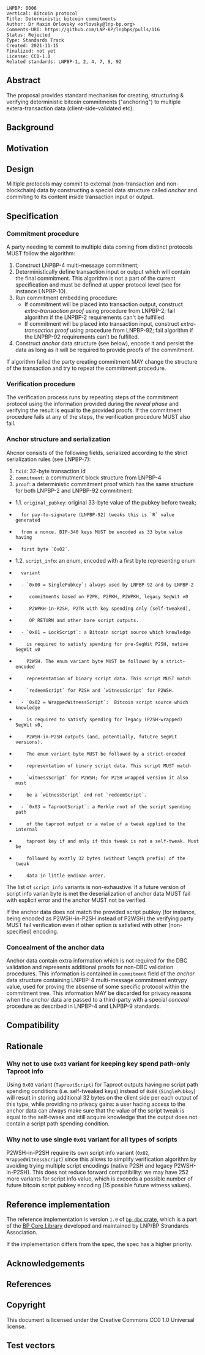 ```
LNPBP: 0006
Vertical: Bitcoin protocol
Title: Deterministic bitcoin commitments
Author: Dr Maxim Orlovsky <orlovsky@lnp-bp.org>
Comments-URI: https://github.com/LNP-BP/lnpbps/pulls/116
Status: Rejected
Type: Standards Track
Created: 2021-11-15
Finalized: not yet
License: CC0-1.0
Related standards: LNPBP-1, 2, 4, 7, 9, 92
```

## Abstract

The proposal provides standard mechanism for creating, structuring & verifying
deterministic bitcoin commitments ("anchoring") to multiple extera-transaction
data (client-side-validated etc).

## Background

## Motivation

## Design

Miltiple protocols may commit to external (non-transaction and non-blockchain) 
data by constructing a special data structure called *anchor* and commiting
to its content inside transaction input or output.


## Specification

### Commitment procedure

A party needing to commit to multiple data coming from distinct protocols
MUST follow the algorithm:
1. Construct LNPBP-4 multi-message commitment;
2. Deterministically define transaction input or output which will contain
   the final commitment. This algorithm is not a part of the current
   specification and must be defined at upper protocol level (see for instance
   LNPBP-10).
3. Run commitment embedding procedure:
   - If commitment will be placed into transaction output, construct
     *extra-transaction proof* using procedure from LNPBP-2; fail algorithm
     if the LNPBP-2 requirements can't be fulfilled.
   - If commitment will be placed into transaction input, construct
     *extra-transaction proof* using procedure from LNPBP-92; fail algorithm
     if the LNPBP-92 requirements can't be fulfilled.
4. Construct *anchor* data structure (see below), encode it and persist
   the data as long as it will be required to provide proofs of the commitment.

If algorithm failed the party creating commitment MAY change the structure
of the transaction and try to repeat the commitment procedure.

### Verification procedure

The verification process runs by repeating steps of the commitment protocol
using the information provided during the *reveal phase* and verifying the
result is equal to the provided proofs. If the commitment procedure fails
at any of the steps, the verification procedure MUST also fail.

### Anchor structure and serialization

Ahcnor consists of the following fields, serialized according to the strict
serialization rules (see LNPBP-7):
1. `txid`: 32-byte transaction id
2. `commitment`: a commutment block structure from LNPBP-4
3. `proof`: a deterministic commitment proof which has the same structure for 
   both LNPBP-2 and LNPBP-92 commitment:
-  1.1. `original_pubkey`: original 33-byte value of the pubkey before tweak;
-       for pay-to-signature (LNPBP-92) tweaks this is `R` value generated
-       from a nonce. BIP-340 keys MUST be encoded as 33 byte value having
-       first byte `0x02`.
-  1.2. `script_info`: an enum, encoded with a first byte representing enum 
-       variant
-       - `0x00 = SinglePubkey`: always used by LNPBP-92 and by LNPBP-2
-          commitments based on P2PK, P2PKH, P2WPKH, legacy SegWit v0 
-          P2WPKH-in-P2SH, P2TR with key spending only (self-tweaked), 
-          OP_RETURN and other bare script outputs.
-       - `0x01 = LockScript`: a Bitcoin script source which knowledge
-         is required to satisfy spending for pre-SegWit P2SH, native SegWit v0 
-         P2WSH. The enum variant byte MUST be followed by a strict-encoded
-         representation of binary script data. This script MUST match
-         `redeemScript` for P2SH and `witnessScript` for P2WSH.
-       - `0x02 = WrappedWitnessScript`:  Bitcoin script source which knowledge
-         is required to satisfy spending for legacy (P2SH-wrapped) SegWit v0,
-         P2WSH-in-P2SH outputs (and, potentially, fututre SegWit versions).
-         The enum variant byte MUST be followed by a strict-encoded
-         representation of binary script data. This script MUST match
-         `witnessScript` for P2WSH; for P2SH wrapped version it also must
-         be a `witnessScript` and not `redeemScript`.
-       - `0x03 = TaprootScript`: a Merkle root of the script spending path
-         of the taproot output or a value of a tweak applied to the internal
-         taproot key if and only if this tweak is not a self-tweak. Must be
-         followed by exatly 32 bytes (without length prefix) of the tweak
-         data in little endinan order.

The list of `script_info` variants is non-exhaustive. If a future version of 
script info varian byte is met the deserialization of anchor data MUST fail 
with explicit error and the anchor MUST not be verified.

If the anchor data does not match the provided script pubkey (for instance,
being encoded as P2WSH-in-P2SH instead of P2WSH) the verifying party MUST 
fail verification even if other option is satisfied with other (non-specified)
encoding.

### Concealment of the anchor data

Anchor data contain extra information which is not required for the DBC 
validation and represents additional proofs for non-DBC validation procedures.
This information is contained in `commitment` field of the *anchor* data
structure containing LNPBP-4 multi-message commitment entrypy value, used
for proving the absense of some specific protocol within the commitment tree.
This information MAY be discarded for privacy reasons when the *anchor* data
are passed to a third-party with a special *conceal* procedure as described
in LNPBP-4 and LNPBP-9 standards.


## Compatibility

## Rationale

### Why not to use `0x03` variant for keeping key spend path-only Taproot info

Using `0x03` variant (`TaprootScript`) for Taproot outputs having no script
path spending conditions (i.e. self-tweaked keys) instead of `0x00` 
(`SinglePubkey`) will result in storing additional 32 bytes on the client side
per each output of this type, while providing no privacy gains: a user
hacing access to the anchor data can always make sure that the value of the
script tweak is equal to the self-tweak and still acquire knowledge that
the output does not contain a script path spending condition.

### Why not to use single `0x01` variant for all types of scripts

P2WSH-in-P2SH require its own script info variant (`0x02`, 
`WrappedWitnessScript`) since this allows to simplify verification algorithm
by avoiding trying multiple script encodings (native P2SH and legacy 
P2WSH-in-P2SH). This does not reduce forward compatibility: we may have 252
more variants for script info value, which is exceeds a possible number of 
future bitcoin script pubkey encoding (15 possible future witness values).

## Reference implementation

The reference implementation is version `1.0` of [`bp-dbc` crate](bp-dbc), 
which is a part of the [BP Core Library](bp-core) developed and maintained 
by LNP/BP Strandards Association.

If the implementation differs from the spec, the spec has a higher priority.

## Acknowledgements

## References

## Copyright

This document is licensed under the Creative Commons CC0 1.0 Universal license.

## Test vectors

[bp-dbc]: https://crates.io/crates/bp-dbc
[bp-core]: https://github.com/LNP-BP/bp-core
